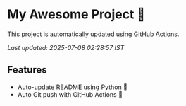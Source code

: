 # My Awesome Project 🚀

This project is automatically updated using GitHub Actions.

_Last updated: 2025-07-08 02:28:57 IST_

## Features
- Auto-update README using Python 🐍
- Auto Git push with GitHub Actions 🤖
